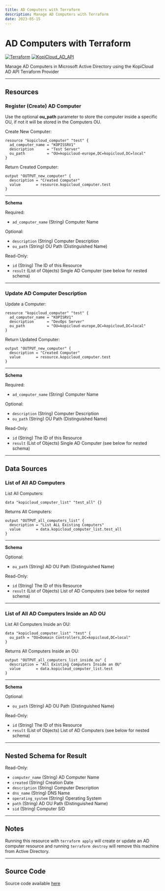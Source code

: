 ```yaml
---
title: AD Computers with Terraform
description: Manage AD Computers with Terraform
date: 2023-05-15
---
```


# AD Computers with Terraform
[![Terraform](https://img.shields.io/badge/terraform-v1.3+-blue.svg)](https://www.terraform.io/downloads.html) [![KopiCloud_AD_API](https://img.shields.io/badge/kopiCloud_ad-v1.0+-blueviolet.svg)](https://adapi.kopicloud.com)

Manage AD Computers in Microsoft Active Directory using the KopiCloud AD API Terraform Provider

----

## Resources

### Register (Create) AD Computer

Use the optional **ou_path** parameter to store the computer inside a specific OU, if not it will be stored in the Computers OU.

Create New Computer:

```
resource "kopicloud_computer" "test" {
  ad_computer_name = "KOPISSRV1"
  description      = "Test Server"
  ou_path          = "OU=kopicloud-europe,DC=kopicloud,DC=local"    
}
```

Return Created Computer:

```
output "OUTPUT_new_computer" {
  description = "Created Computer"
  value       = resource.kopicloud_computer.test
}
```

----

**Schema**

Required:

- ```ad_computer_name``` (String) Computer Name

Optional:

- ```description``` (String) Computer Description
- ```ou_path``` (String) OU Path (Distinguished Name)

Read-Only:

- ```id``` (String) The ID of this Resource
- ```result``` (List of Objects) Single AD Computer (see below for nested schema)

----

### Update AD Computer Description

Update a Computer:

```
resource "kopicloud_computer" "test" {
  ad_computer_name = "KOPISRV1"
  description      = "DevOps Server"
  ou_path          = "OU=kopicloud-europe,DC=kopicloud,DC=local"    
}
```

Return Updated Computer:

```
output "OUTPUT_new_computer" {
  description = "Created Computer"
  value       = resource.kopicloud_computer.test
}
```

----

**Schema**

Required:

- ```ad_computer_name``` (String) Computer Name

Optional:

- ```description``` (String) Computer Description
- ```ou_path``` (String) OU Path (Distinguished Name)

Read-Only:

- ```id``` (String) The ID of this Resource
- ```result``` (List of Objects) Single AD Computer (see below for nested schema)

----

## Data Sources

### List of All AD Computers

List All Computers:

```
data "kopicloud_computer_list" "test_all" {}
```

Returns All Computers:

```
output "OUTPUT_all_computers_list" {
  description = "List ALL Existing Computers"
  value       = data.kopicloud_computer_list.test_all
}
```

----

**Schema**

Optional:

- ```ou_path``` (String) AD OU Path (Distinguished Name)

Read-Only:

- ```id```  (String) The ID of this Resource
- ```result``` (List of Objects) List of AD Computers (see below for nested schema)

----

### List of All AD Computers Inside an AD OU

List All Computers Inside an OU:

```
data "kopicloud_computer_list" "test" {
  ou_path = "OU=Domain Controllers,DC=kopicloud,DC=local"
}
```

Returns All Computers Inside an OU:

```
output "OUTPUT_all_computers_list_inside_ou" {
  description = "All Existing Computers Inside an OU"
  value       = data.kopicloud_computer_list.test
}
```

----

**Schema**

Optional:

- ```ou_path``` (String) AD OU Path (Distinguished Name)

Read-Only:

- ```id```  (String) The ID of this Resource
- ```result``` (List of Objects) List of AD Computers (see below for nested schema)

----

## Nested Schema for Result

Read-Only:

- ```computer_name``` (String) AD Computer Name
- ```created``` (String) Creation Date
- ```description``` (String) Computer Description
- ```dns_name``` (String) DNS Name
- ```operating_system``` (String) Operating System
- ```path``` (String) AD OU Path (Distinguished Name)
- ```sid``` (String) Computer SID

----

## Notes

Running this resource with ```terraform apply``` will create or update an AD computer resource and running ```terraform destroy``` will remove this machine from Active Directory.

----

## Source Code

Source code available [here](https://github.com/KopiCloud-AD-API/terraform-kopicloud-ad-api-computers)
